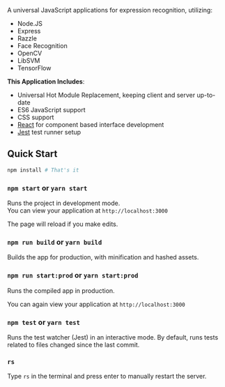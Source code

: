 A universal JavaScript applications for expression recognition, utilizing:

* Node.JS
* Express
* Razzle
* Face Recognition
* OpenCV
* LibSVM
* TensorFlow

**This Application Includes**:

* Universal Hot Module Replacement, keeping client and server up-to-date 
* ES6 JavaScript support
* CSS support
* [React](https://github.com/facebook/react) for component based interface development
* [Jest](https://github.com/facebook/jest) test runner setup

## Quick Start
```bash
npm install # That's it
```

### `npm start` or `yarn start`

Runs the project in development mode.  
You can view your application at `http://localhost:3000`

The page will reload if you make edits.

### `npm run build` or `yarn build`

Builds the app for production, with minification and hashed assets.

### `npm run start:prod` or `yarn start:prod`

Runs the compiled app in production.

You can again view your application at `http://localhost:3000`

### `npm test` or `yarn test`

Runs the test watcher (Jest) in an interactive mode.
By default, runs tests related to files changed since the last commit.

### `rs`

Type `rs` in the terminal and press enter to manually restart the server.